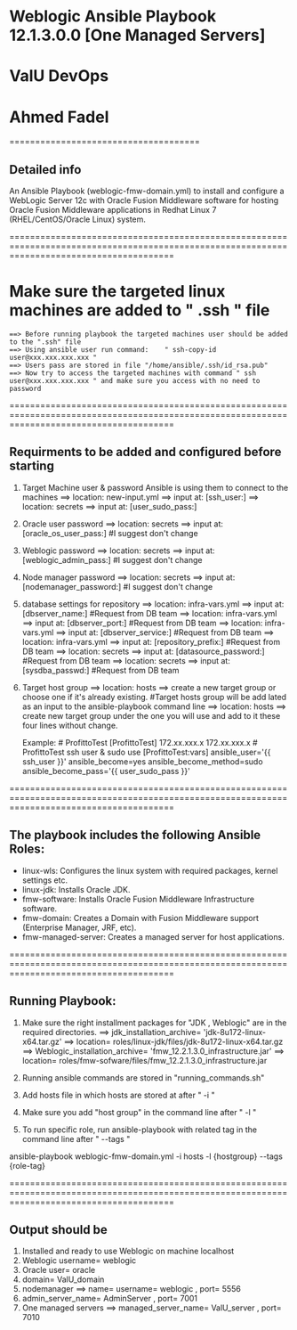 Weblogic Ansible Playbook  12.1.3.0.0 [One Managed Servers]
======================================
# ValU DevOps
# Ahmed Fadel
=====================================


## Detailed info

An Ansible Playbook (weblogic-fmw-domain.yml) to install and configure a WebLogic Server 12c with 
Oracle Fusion Middleware software for hosting Oracle Fusion Middleware applications in Redhat Linux 7 (RHEL/CentOS/Oracle Linux) system.

============================================================================================================================================

# Make sure the targeted linux machines are added to " .ssh " file 

    ==> Before running playbook the targeted machines user should be added to the ".ssh" file
    ==> Using ansible user run command:    " ssh-copy-id user@xxx.xxx.xxx.xxx " 
    ==> Users pass are stored in file "/home/ansible/.ssh/id_rsa.pub"
    ==> Now try to access the targeted machines with command " ssh user@xxx.xxx.xxx.xxx " and make sure you access with no need to password

============================================================================================================================================

## Requirments to be added and configured before starting

1. Target Machine user & password Ansible is using them to connect to the machines
    ==> location: new-input.yml    ==> input at: [ssh_user:]
    ==> location: secrets ==> input at: [user_sudo_pass:]

2. Oracle user password 
    ==> location: secrets ==> input at: [oracle_os_user_pass:]  #I suggest don't change

3. Weblogic password
    ==> location: secrets ==> input at: [weblogic_admin_pass:]  #I suggest don't change

4. Node manager password
    ==> location: secrets ==> input at: [nodemanager_password:]  #I suggest don't change

5. database settings for repository
    ==> location: infra-vars.yml    ==> input at: [dbserver_name:]   #Request from DB team
    ==> location: infra-vars.yml    ==> input at: [dbserver_port:]   #Request from DB team
    ==> location: infra-vars.yml    ==> input at: [dbserver_service:]   #Request from DB team
    ==> location: infra-vars.yml    ==> input at: [repository_prefix:]   #Request from DB team
    ==> location: secrets ==> input at: [datasource_password:]   #Request from DB team
    ==> location: secrets ==> input at: [sysdba_passwd:]   #Request from DB team

6. Target host group
    ==> location: hosts         ==> create a new target group or choose one if it's already existing.
                                    #Target hosts group will be add lated as an input to the ansible-playbook command line
    ==> location: hosts         ==> create new target group under the one you will use and add to it these four lines without change.

    Example:
        # ProfittoTest
        [ProfittoTest]
        172.xx.xxx.x
        172.xx.xxx.x
        # ProfittoTest ssh user & sudo use
        [ProfittoTest:vars]
        ansible_user='{{ ssh_user }}'
        ansible_become=yes
        ansible_become_method=sudo 
        ansible_become_pass='{{ user_sudo_pass }}'

============================================================================================================================================
## The playbook includes the following Ansible Roles:
- linux-wls: Configures the linux system with required packages, kernel settings etc.
- linux-jdk: Installs Oracle JDK.
- fmw-software: Installs Oracle Fusion Middleware Infrastructure software.
- fmw-domain: Creates a Domain with Fusion Middleware support (Enterprise Manager, JRF, etc).
- fmw-managed-server: Creates a managed server for host applications.

============================================================================================================================================
## Running Playbook:

1. Make sure the right installment packages for "JDK , Weblogic" are in the required directories.
    ==> jdk_installation_archive= 'jdk-8u172-linux-x64.tar.gz'      ==> location= roles/linux-jdk/files/jdk-8u172-linux-x64.tar.gz
    ==> Weblogic_installation_archive= 'fmw_12.2.1.3.0_infrastructure.jar'      ==> location= roles/fmw-sofware/files/fmw_12.2.1.3.0_infrastructure.jar

2. Running ansible commands are stored in "running_commands.sh"

3. Add hosts file in which hosts are stored at after " -i "

4. Make sure you add "host group" in the command line after " -l "

5. To run specific role, run ansible-playbook with related tag in the command line after " --tags "

ansible-playbook weblogic-fmw-domain.yml -i hosts -l {hostgroup} --tags {role-tag}



============================================================================================================================================

## Output should be
01. Installed and ready to use Weblogic on machine localhost
02. Weblogic username= weblogic
03. Oracle user= oracle
04. domain= ValU_domain
05. nodemanager         ==> name= username= weblogic , port= 5556
06. admin_server_name= AdminServer , port= 7001
07. One managed servers     ==> managed_server_name= ValU_server , port= 7010